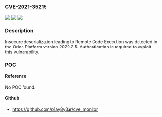 ### [CVE-2021-35215](https://cve.mitre.org/cgi-bin/cvename.cgi?name=CVE-2021-35215)
![](https://img.shields.io/static/v1?label=Product&message=Orion%20Platform%20&color=blue)
![](https://img.shields.io/static/v1?label=Version&message=2020.2.5%20and%20previous%20versions%20%3C%202020.2.6%20&color=brighgreen)
![](https://img.shields.io/static/v1?label=Vulnerability&message=CWE-502%20Deserialization%20of%20Untrusted%20Data&color=brighgreen)

### Description

Insecure deserialization leading to Remote Code Execution was detected in the Orion Platform version 2020.2.5. Authentication is required to exploit this vulnerability.

### POC

#### Reference
No POC found.

#### Github
- https://github.com/p1ay8y3ar/cve_monitor

